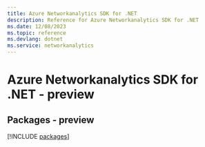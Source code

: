 ```yaml
---
title: Azure Networkanalytics SDK for .NET
description: Reference for Azure Networkanalytics SDK for .NET
ms.date: 12/08/2023
ms.topic: reference
ms.devlang: dotnet
ms.service: networkanalytics
---
```

# Azure Networkanalytics SDK for .NET - preview
## Packages - preview
[!INCLUDE [packages](networkanalytics-index.md)]